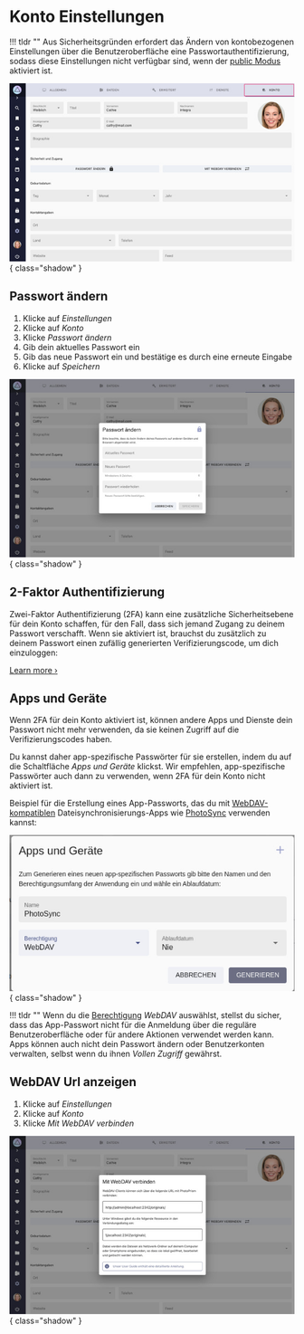 # Konto Einstellungen #

!!! tldr ""
    Aus Sicherheitsgründen erfordert das Ändern von kontobezogenen Einstellungen über die Benutzeroberfläche eine Passwortauthentifizierung, sodass diese Einstellungen nicht verfügbar sind, wenn der [public Modus](https://docs.photoprism.app/getting-started/config-options/#authentication) aktiviert ist.

![Screenshot](img/settings-account-german.jpg){ class="shadow" }

## Passwort ändern

1. Klicke auf *Einstellungen*
2. Klicke auf *Konto*
3. Klicke *Passwort ändern*
4. Gib dein aktuelles Passwort ein
5. Gib das neue Passwort ein und bestätige es durch eine erneute Eingabe
6. Klicke auf *Speichern*

![Screenshot](img/change-password-german.jpg){ class="shadow" } 

## 2-Faktor Authentifizierung

Zwei-Faktor  Authentifizierung (2FA) kann eine zusätzliche Sicherheitsebene für dein Konto schaffen, für den Fall, dass sich jemand Zugang zu deinem Passwort verschafft. Wenn sie aktiviert ist, brauchst du zusätzlich zu deinem Passwort einen zufällig generierten Verifizierungscode, um dich einzuloggen:

[Learn more ›](../users/2fa.md)

## Apps und Geräte

Wenn 2FA für dein Konto aktiviert ist, können andere Apps und Dienste dein Passwort nicht mehr verwenden, da sie keinen Zugriff auf die Verifizierungscodes haben.

Du kannst daher app-spezifische Passwörter für sie erstellen, indem du auf die Schaltfläche *Apps und Geräte* klickst. Wir empfehlen, app-spezifische Passwörter auch dann zu verwenden, wenn 2FA für dein Konto nicht aktiviert ist.

Beispiel für die Erstellung eines App-Passworts, das du mit [WebDAV-kompatiblen](../sync/webdav.md) Dateisynchronisierungs-Apps wie [PhotoSync](../sync/sync-phone.md) verwenden kannst:

![Screenshot](../users/img/app-password.jpg){ class="shadow" }

!!! tldr ""
    Wenn du die [Berechtigung](https://docs.photoprism.app/developer-guide/api/auth/#authorization-scopes) *WebDAV* auswählst, stellst du sicher, dass das App-Passwort nicht für die Anmeldung über die reguläre Benutzeroberfläche oder für andere Aktionen verwendet werden kann. Apps können auch nicht dein Passwort ändern oder Benutzerkonten verwalten, selbst wenn du ihnen *Vollen Zugriff* gewährst.


## WebDAV Url anzeigen

1. Klicke auf *Einstellungen*
2. Klicke auf *Konto*
3. Klicke *Mit WebDAV verbinden*

![Screenshot](img/show-webdav-german.jpg){ class="shadow" } 
